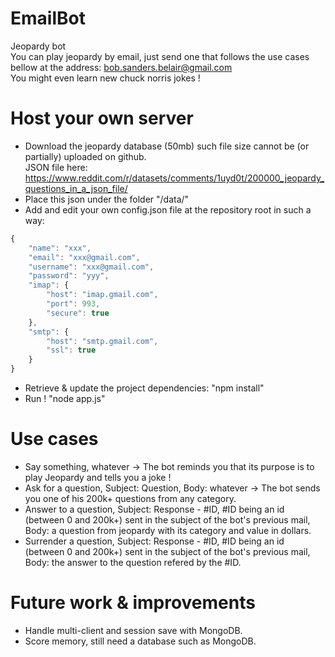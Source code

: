 # EmailBot
Jeopardy bot<br />
You can play jeopardy by email, just send one that follows the use cases bellow at the address: bob.sanders.belair@gmail.com<br />
You might even learn new chuck norris jokes !<br />

# Host your own server
* Download the jeopardy database (50mb) such file size cannot be (or partially) uploaded on github.<br />
JSON file here: https://www.reddit.com/r/datasets/comments/1uyd0t/200000_jeopardy_questions_in_a_json_file/ <br />
* Place this json under the folder "/data/"<br />
* Add and edit your own config.json file at the repository root in such a way:<br />
```javascript
{
    "name": "xxx",
    "email": "xxx@gmail.com",
    "username": "xxx@gmail.com",
    "password": "yyy",
    "imap": {
        "host": "imap.gmail.com",
        "port": 993,
        "secure": true
    },
    "smtp": {
        "host": "smtp.gmail.com",
        "ssl": true
    }
}
```
* Retrieve & update the project dependencies: "npm install"<br />
* Run ! "node app.js"<br />

# Use cases
* Say something, whatever -> The bot reminds you that its purpose is to play Jeopardy and tells you a joke !<br />
* Ask for a question, Subject: Question, Body: whatever -> The bot sends you one of his 200k+ questions from any category.<br />
* Answer to a question, Subject: Response - #ID, #ID being an id (between 0 and 200k+) sent in the subject of the bot's previous mail, Body: a question from jeopardy with its category and value in dollars.<br />
* Surrender a question, Subject: Response - #ID, #ID being an id (between 0 and 200k+) sent in the subject of the bot's previous mail, Body: the answer to the question refered by the #ID.<br />

# Future work & improvements
* Handle multi-client and session save with MongoDB.<br />
* Score memory, still need a database such as MongoDB.<br />
